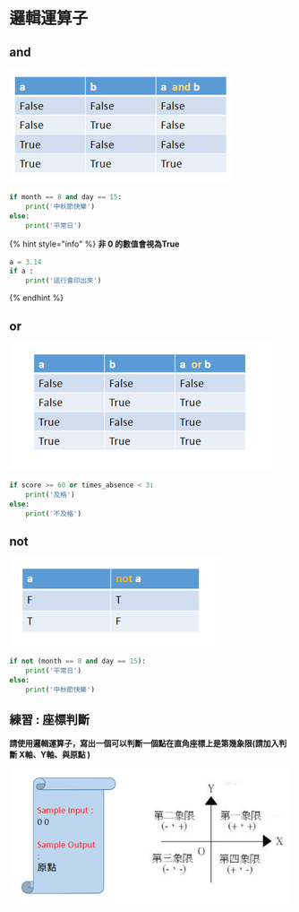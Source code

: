 # 邏輯運算子

## and

![](<../../.gitbook/assets/image (46).png>)

```python
if month == 8 and day == 15:
	print('中秋節快樂')
else:
	print('平常日')
```

{% hint style="info" %}
**非 0 的數值會視為True**

```python
a = 3.14
if a :
	print('這行會印出來')
```
{% endhint %}

## **or**

![](<../../.gitbook/assets/image (36).png>)

```python
if score >= 60 or times_absence < 3:
	print('及格')
else:
	print('不及格')
```

## **not**

![](<../../.gitbook/assets/image (8).png>)

```python
if not (month == 8 and day == 15):
	print('平常日') 
else:
	print('中秋節快樂')
```

## **練習 : 座標判斷**

**請使用邏輯運算子，寫出一個可以判斷一個點在直角座標上是第幾象限(請加入判斷 X軸、Y軸、與原點 )**

![](<../../.gitbook/assets/image (33).png>)
